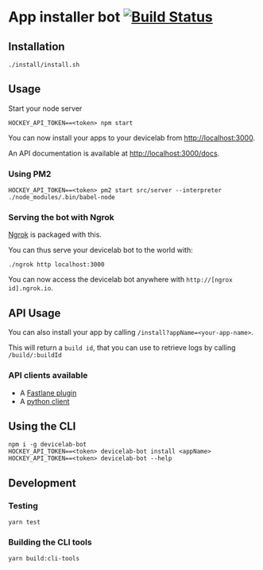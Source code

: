 # App installer bot [![Build Status](https://travis-ci.org/bamlab/devicelab-bot.svg?branch=master)](https://travis-ci.org/bamlab/devicelab-bot)

## Installation

```
./install/install.sh
```

## Usage

Start your node server
```
HOCKEY_API_TOKEN==<token> npm start
```

You can now install your apps to your devicelab from [http://localhost:3000](http://localhost:3000).

An API documentation is available at [http://localhost:3000/docs](http://localhost:3000/docs).

### Using PM2

```
HOCKEY_API_TOKEN==<token> pm2 start src/server --interpreter ./node_modules/.bin/babel-node
```

### Serving the bot with Ngrok

[Ngrok](https://ngrok.com/) is packaged with this.

You can thus serve your devicelab bot to the world with:
```
./ngrok http localhost:3000
```

You can now access the devicelab bot anywhere with `http://[ngrox id].ngrok.io`.

## API Usage

You can also install your app by calling `/install?appName=<your-app-name>`.

This will return a `build id`, that you can use to retrieve logs by calling `/build/:buildId`

### API clients available

- A [Fastlane plugin](https://github.com/bamlab/fastlane-plugin-devicelab_bot)
- A [python client](./client.py)

## Using the CLI

```
npm i -g devicelab-bot
HOCKEY_API_TOKEN==<token> devicelab-bot install <appName>
HOCKEY_API_TOKEN==<token> devicelab-bot --help
```

## Development

### Testing

```
yarn test
```

### Building the CLI tools

```
yarn build:cli-tools
```
